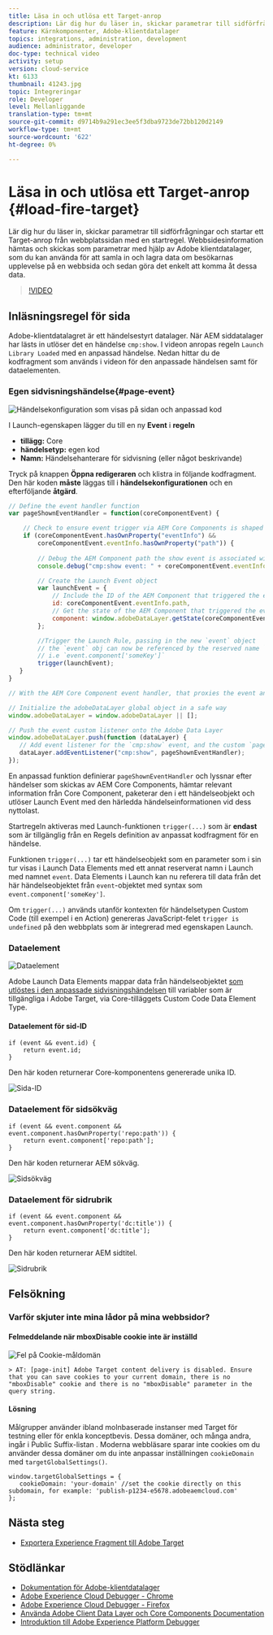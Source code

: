 ```yaml
---
title: Läsa in och utlösa ett Target-anrop
description: Lär dig hur du läser in, skickar parametrar till sidförfrågningar och startar ett Target-anrop från webbplatssidan med en startregel. Sidinformation hämtas och skickas som parametrar med hjälp av Adobe klientdatalager, som du kan använda för att samla in och lagra data om besökarnas upplevelse på en webbsida och sedan göra det enkelt att komma åt dessa data.
feature: Kärnkomponenter, Adobe-klientdatalager
topics: integrations, administration, development
audience: administrator, developer
doc-type: technical video
activity: setup
version: cloud-service
kt: 6133
thumbnail: 41243.jpg
topic: Integreringar
role: Developer
level: Mellanliggande
translation-type: tm+mt
source-git-commit: d9714b9a291ec3ee5f3dba9723de72bb120d2149
workflow-type: tm+mt
source-wordcount: '622'
ht-degree: 0%

---
```



# Läsa in och utlösa ett Target-anrop {#load-fire-target}

Lär dig hur du läser in, skickar parametrar till sidförfrågningar och startar ett Target-anrop från webbplatssidan med en startregel. Webbsidesinformation hämtas och skickas som parametrar med hjälp av Adobe klientdatalager, som du kan använda för att samla in och lagra data om besökarnas upplevelse på en webbsida och sedan göra det enkelt att komma åt dessa data.

>[!VIDEO](https://video.tv.adobe.com/v/41243?quality=12&learn=on)

## Inläsningsregel för sida

Adobe-klientdatalagret är ett händelsestyrt datalager. När AEM siddatalager har lästs in utlöser det en händelse `cmp:show`. I videon anropas regeln `Launch Library Loaded` med en anpassad händelse. Nedan hittar du de kodfragment som används i videon för den anpassade händelsen samt för dataelementen.

### Egen sidvisningshändelse{#page-event}

![Händelsekonfiguration som visas på sidan och anpassad kod](assets/load-and-fire-target-call.png)

I Launch-egenskapen lägger du till en ny **Event** i **regeln**

+ __tillägg:__ Core
+ __händelsetyp:__ egen kod
+ __Namn:__ Händelsehanterare för sidvisning (eller något beskrivande)

Tryck på knappen __Öppna redigeraren__ och klistra in följande kodfragment. Den här koden __måste__ läggas till i __händelsekonfigurationen__ och en efterföljande __åtgärd__.

```javascript
// Define the event handler function
var pageShownEventHandler = function(coreComponentEvent) {

    // Check to ensure event trigger via AEM Core Components is shaped correctly
    if (coreComponentEvent.hasOwnProperty("eventInfo") && 
        coreComponentEvent.eventInfo.hasOwnProperty("path")) {
    
        // Debug the AEM Component path the show event is associated with
        console.debug("cmp:show event: " + coreComponentEvent.eventInfo.path);

        // Create the Launch Event object
        var launchEvent = {
            // Include the ID of the AEM Component that triggered the event
            id: coreComponentEvent.eventInfo.path,
            // Get the state of the AEM Component that triggered the event           
            component: window.adobeDataLayer.getState(coreComponentEvent.eventInfo.path)
        };

        //Trigger the Launch Rule, passing in the new `event` object
        // the `event` obj can now be referenced by the reserved name `event` by other Launch data elements
        // i.e `event.component['someKey']`
        trigger(launchEvent);
   }
}

// With the AEM Core Component event handler, that proxies the event and relevant information to Adobe Launch, defined above...

// Initialize the adobeDataLayer global object in a safe way
window.adobeDataLayer = window.adobeDataLayer || [];

// Push the event custom listener onto the Adobe Data Layer
window.adobeDataLayer.push(function (dataLayer) {
   // Add event listener for the `cmp:show` event, and the custom `pageShownEventHandler` function as the callback
   dataLayer.addEventListener("cmp:show", pageShownEventHandler);
});
```

En anpassad funktion definierar `pageShownEventHandler` och lyssnar efter händelser som skickas av AEM Core Components, hämtar relevant information från Core Component, paketerar den i ett händelseobjekt och utlöser Launch Event med den härledda händelseinformationen vid dess nyttolast.

Startregeln aktiveras med Launch-funktionen `trigger(...)` som är __endast__ som är tillgänglig från en Regels definition av anpassat kodfragment för en händelse.

Funktionen `trigger(...)` tar ett händelseobjekt som en parameter som i sin tur visas i Launch Data Elements med ett annat reserverat namn i Launch med namnet `event`. Data Elements i Launch kan nu referera till data från det här händelseobjektet från `event`-objektet med syntax som `event.component['someKey']`.

Om `trigger(...)` används utanför kontexten för händelsetypen Custom Code (till exempel i en Action) genereras JavaScript-felet `trigger is undefined` på den webbplats som är integrerad med egenskapen Launch.


### Dataelement

![Dataelement](assets/data-elements.png)

Adobe Launch Data Elements mappar data från händelseobjektet [som utlöstes i den anpassade sidvisningshändelsen](#page-event) till variabler som är tillgängliga i Adobe Target, via Core-tilläggets Custom Code Data Element Type.

#### Dataelement för sid-ID

```
if (event && event.id) {
    return event.id;
}
```

Den här koden returnerar Core-komponentens genererade unika ID.

![Sida-ID](assets/pageid.png)

### Dataelement för sidsökväg

```
if (event && event.component && event.component.hasOwnProperty('repo:path')) {
    return event.component['repo:path'];
}
```

Den här koden returnerar AEM sökväg.

![Sidsökväg](assets/pagepath.png)

### Dataelement för sidrubrik

```
if (event && event.component && event.component.hasOwnProperty('dc:title')) {
    return event.component['dc:title'];
}
```

Den här koden returnerar AEM sidtitel.

![Sidrubrik](assets/pagetitle.png)

## Felsökning

### Varför skjuter inte mina lådor på mina webbsidor?

#### Felmeddelande när mboxDisable cookie inte är inställd

![Fel på Cookie-måldomän](assets/target-cookie-error.png)

```
> AT: [page-init] Adobe Target content delivery is disabled. Ensure that you can save cookies to your current domain, there is no "mboxDisable" cookie and there is no "mboxDisable" parameter in the query string.
```

#### Lösning

Målgrupper använder ibland molnbaserade instanser med Target för testning eller för enkla konceptbevis. Dessa domäner, och många andra, ingår i Public Suffix-listan .
Moderna webbläsare sparar inte cookies om du använder dessa domäner om du inte anpassar inställningen `cookieDomain` med `targetGlobalSettings()`.

```
window.targetGlobalSettings = {  
   cookieDomain: 'your-domain' //set the cookie directly on this subdomain, for example: 'publish-p1234-e5678.adobeaemcloud.com'
};
```

## Nästa steg

+ [Exportera Experience Fragment till Adobe Target](./export-experience-fragment-target.md)

## Stödlänkar

+ [Dokumentation för Adobe-klientdatalager](https://github.com/adobe/adobe-client-data-layer/wiki)
+ [Adobe Experience Cloud Debugger - Chrome](https://chrome.google.com/webstore/detail/adobe-experience-cloud-de/ocdmogmohccmeicdhlhhgepeaijenapj)
+ [Adobe Experience Cloud Debugger - Firefox](https://addons.mozilla.org/en-US/firefox/addon/adobe-experience-platform-dbg/)
+ [Använda Adobe Client Data Layer och Core Components Documentation](https://docs.adobe.com/content/help/en/experience-manager-core-components/using/developing/data-layer/overview.html)
+ [Introduktion till Adobe Experience Platform Debugger](https://docs.adobe.com/content/help/en/platform-learn/tutorials/data-ingestion/web-sdk/introduction-to-the-experience-platform-debugger.html)